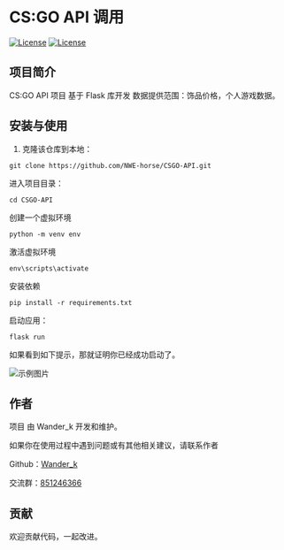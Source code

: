 # CS:GO API 调用

[![License](https://img.shields.io/badge/license-MIT-green.svg)](LICENSE)
[![License](https://img.shields.io/badge/Python3.10+-blue)](LICENSE)

## 项目简介

CS:GO API 项目 基于 Flask 库开发
数据提供范围：饰品价格，个人游戏数据。

## 安装与使用

1. 克隆该仓库到本地：

```shell
git clone https://github.com/NWE-horse/CSGO-API.git
```

进入项目目录：
```shell
cd CSGO-API
```

创建一个虚拟环境
```shell
python -m venv env
```
激活虚拟环境
```shell
env\scripts\activate
```

安装依赖
```shell
pip install -r requirements.txt
```

启动应用：
```shell
flask run
```
如果看到如下提示，那就证明你已经成功启动了。

![示例图片](https://img1.imgtp.com/2023/08/03/MIricuNo.png)

## 作者
项目 由 Wander_k 开发和维护。

如果你在使用过程中遇到问题或有其他相关建议，请联系作者

Github：[Wander_k](https://github.com/NWE-horse)

交流群：[851246366](http://qm.qq.com/cgi-bin/qm/qr?_wv=1027&k=MwbfDcuHauBBDElUtzZIiuePj6p53mYe&authKey=KAFbPYLbmw9eyN0ZsOxyXZIvJsKtsPIBUHLMj7oUiONzeLXXbe%2Bqiy1J6D59V05k&noverify=0&group_code=851246366)

## 贡献
欢迎贡献代码，一起改进。
